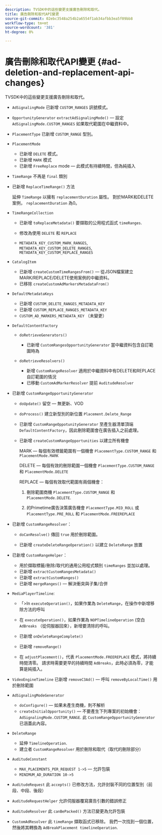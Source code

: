 ```yaml
---
description: TVSDK中的這些變更支援廣告刪除和取代。
title: 廣告刪除和取代API變更
source-git-commit: 02ebc3548a254b2a6554f1ab34afbb3ea5f09bb8
workflow-type: tm+mt
source-wordcount: '381'
ht-degree: 0%

---
```


# 廣告刪除和取代API變更 {#ad-deletion-and-replacement-api-changes}

TVSDK中的這些變更支援廣告刪除和取代。

* `AdSignalingMode` 已新增 `CUSTOM_RANGES` 訊號模式。

* `OpportunityGenerator`  `extractAdSignalingMode()`  — 設定 `AdSignalingMode.CUSTOM_RANGES` 如果取代範圍在中繼資料中。

* `PlacementType` 已新增 `CUSTOM_RANGE` 型別。

* `PlacementMode`

   * 已新增 `DELETE` 模式。
   * 已新增 `MARK` 模式
   * 已新增 `FreeReplace` mode — 此模式有持續時間，但為純插入

* `TimeRange` 不再是 `final` 類別

* 已新增 `ReplaceTimeRange()` 方法

  延伸 `TimeRange` 以擁有 `replacementDuration` 屬性。 對於MARK和DELETE案例， `replacementDuration` 為0。

* `TimeRangeCollection`

   * 已新增 `toReplaceMetadata()` 要擷取的公用程式函式 `timeRanges`.

   * 修改為使用 `DELETE` 和 `REPLACE`

   * `METADATA_KEY_CUSTOM_MARK_RANGES`, `METADATA_KEY_CUSTOM_DELETE_RANGES`, `METADATA_KEY_CUSTOM_REPLACE_RANGES`

* `CatalogItem`

   * 已新增 `createCustomTimeRangesFrom()`  — 從JSON檔案建立MARK/REPLACE/DELETE使用案例的中繼資料。
   * 已移除 `createCustomAdMarkersMetadataFrom()`

* `DefaultMetadataKeys`

   * 已新增 `CUSTOM_DELETE_RANGES_METADATA_KEY`
   * 已新增 `CUSTOM_REPLACE_RANGES_METADATA_KEY`
   * `CUSTOM_AD_MARKERS_METADATA_KEY` （未變更）

* `DefaultContentFactory`

   * `doRetrieveGenerators()`

      * 已新增 `CustomRangesOpportunityGenerator` 當中繼資料包含自訂範圍時為

   * `doRetrieveResolvers()`

      * 新增 `CustomRangeResolver` 適用於中繼資料中有DELETE和REPLACE自訂範圍的情況
      * 已移動 `CustomAdMarkerResolver` 提前 `AuditudeResolver`

* 已新增 `CustomRangeOpportunityGenerator`

   * `doUpdate()` 留空 — 無更新、VOD
   * `doProcess()` 建立新型別的新位置 `Placement.Delete_Range`

   * 已新增 `CustomRangeOppotunityGenerator` 至產生器清單頂端 `DefaultContentFactory`，因此刪除範圍會在廣告插入之前處理。

   * 已新增 `createCustomRangeOpportunities` 以建立所有機會

     MARK — 每個有效標籤範圍有一個機會 `PlacementType.CUSTOM_RANGE` 和 `PlacementMode.MARK`

     DELETE — 每個有效的刪除範圍一個機會 `PlacementType.CUSTOM_RANGE` 和 `PlacementMode.DELETE`

     REPLACE — 每個有效取代範圍有兩個機會：

      1. 刪除範圍商機 `PlacementType.CUSTOM_RANGE` 和 `PlacementMode.DELETE`.

      1. 的Primetime廣告決策廣告機會 `PlacementType.MID_ROLL` 或 `PlacementType.PRE_ROLL` 和 `PlacementMode.FREEREPLACE`

* 已新增 `CustomRangeResolver`：

   * `doCanResolve()` 傳回 `true` 用於刪除範圍。

   * 已新增 `createDeleteRangeOperation()` 以建立 `DeleteRange` 放置

* 已新增 `CustomRangeHelper`：

   * 用於擷取標籤/刪除/取代的通用公用程式類別 `timeRanges` 並加以處理。
   * 已新增 `extractCustomRangesMetadata()`
   * 已新增 `extractCustomRanges()`
   * 已新增 `mergeRanges()`  — 解決衝突與子集/合併

* `MediaPlayerTimeline`:

   * 「>In `executeOperation()`，如果作業為 `DeleteRange`，在操作中新增移除方法的呼叫

   * 在 `executeOperation()`，如果作業為 `NOPTimelineOperation` (空白 `AdBreaks` （從伺服器回來），新增要清除的呼叫。

   * 已新增 `onDeleteRangeComplete()`
   * 已新增 `removeRange()`
   * 在 `adjustPlacement()`，代表 `PlacementMode.FREEREPLACE` 模式，將持續時間清零。 請求時需要更早的持續時間 `AdBreaks`，此時必須為零，才能算是純插入。

* `VideoEngineTimeline` 已新增 `removeC3Ad()`  — 呼叫 `removeByLocalTime()` 用於刪除範圍

* `AdSignalingModeGenerator`

   * `doConfigure()`  — 如果未產生商機，則不解析
   * `createInitialOpportunity()`  — 不要產生下列專案的初始機會： `AdSignalingMode.CUSTOM_RANGE`. 此 `CustomRangeOpportunityGenerator` 已涵蓋此內容。

* `DeleteRange`

   * 延伸 `TimelineOperation`.
   * 建立者 `CustomRangeResolver` 用於刪除和取代（取代的刪除部分）

* `AuditudeConstant`

   * `MAX_PLACEMENTS_PER_REQUEST 1->5`  — 允許包裝
   * `MINIMUM_AD_DURATION 10->5`

* `AuditudeRequest` 此 `accepts()` 已修改方法，允許封裝不同的位置型別（前段、中段、後段）

* `AuditudeRequestHelper` 允許伺服器覆寫廣告引數的錯誤修正

* `AuditudeResolver` 此 `canBePacked()` 方法已變更為允許包裝

* `CustomAdResolver` 此 `timeRange` 擷取函式已移除。 我們一次找到一個位置，然後將其轉換為 `AdBreakPlacement timelineOperation`.

